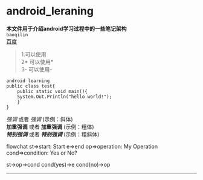 android_leraning
==========
**本文件用于介绍android学习过程中的一些笔记架构**   
`baoqilin`   
[百度](http://www.baidu.com)   
>1.可以使用   
>2* 可以使用*   
>3- 可以使用-   
```
android learning
public class test{
    public static void main(){
    System.Out.Println("hello world!");
    }
}
```    

*强调* 或者 _强调_ (示例：斜体)   
**加重强调** 或者 __加重强调__ (示例：粗体)   
***特别强调*** 或者 ___特别强调___ (示例：粗斜体)   

flowchat
st=>start: Start
e=>end
op=>operation: My Operation
cond=>condition: Yes or No?

st->op->cond
cond(yes)->e
cond(no)->op


--------------------------
